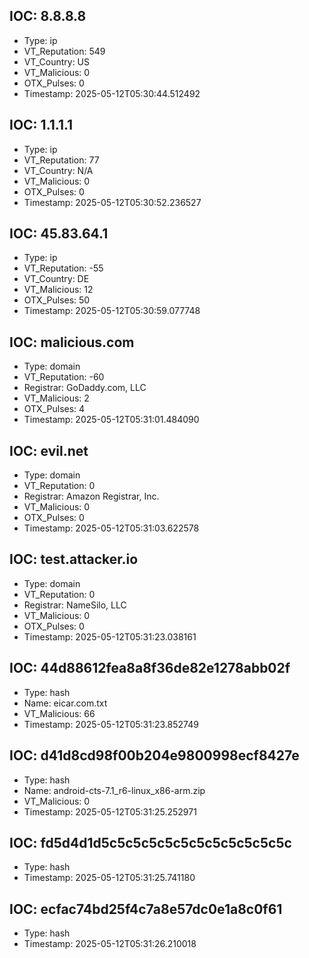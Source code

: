 ## IOC: 8.8.8.8
- Type: ip
- VT_Reputation: 549
- VT_Country: US
- VT_Malicious: 0
- OTX_Pulses: 0
- Timestamp: 2025-05-12T05:30:44.512492

## IOC: 1.1.1.1
- Type: ip
- VT_Reputation: 77
- VT_Country: N/A
- VT_Malicious: 0
- OTX_Pulses: 0
- Timestamp: 2025-05-12T05:30:52.236527

## IOC: 45.83.64.1
- Type: ip
- VT_Reputation: -55
- VT_Country: DE
- VT_Malicious: 12
- OTX_Pulses: 50
- Timestamp: 2025-05-12T05:30:59.077748

## IOC: malicious.com
- Type: domain
- VT_Reputation: -60
- Registrar: GoDaddy.com, LLC
- VT_Malicious: 2
- OTX_Pulses: 4
- Timestamp: 2025-05-12T05:31:01.484090

## IOC: evil.net
- Type: domain
- VT_Reputation: 0
- Registrar: Amazon Registrar, Inc.
- VT_Malicious: 0
- OTX_Pulses: 0
- Timestamp: 2025-05-12T05:31:03.622578

## IOC: test.attacker.io
- Type: domain
- VT_Reputation: 0
- Registrar: NameSilo, LLC
- VT_Malicious: 0
- OTX_Pulses: 0
- Timestamp: 2025-05-12T05:31:23.038161

## IOC: 44d88612fea8a8f36de82e1278abb02f
- Type: hash
- Name: eicar.com.txt
- VT_Malicious: 66
- Timestamp: 2025-05-12T05:31:23.852749

## IOC: d41d8cd98f00b204e9800998ecf8427e
- Type: hash
- Name: android-cts-7.1_r6-linux_x86-arm.zip
- VT_Malicious: 0
- Timestamp: 2025-05-12T05:31:25.252971

## IOC: fd5d4d1d5c5c5c5c5c5c5c5c5c5c5c5c
- Type: hash
- Timestamp: 2025-05-12T05:31:25.741180

## IOC: ecfac74bd25f4c7a8e57dc0e1a8c0f61
- Type: hash
- Timestamp: 2025-05-12T05:31:26.210018

